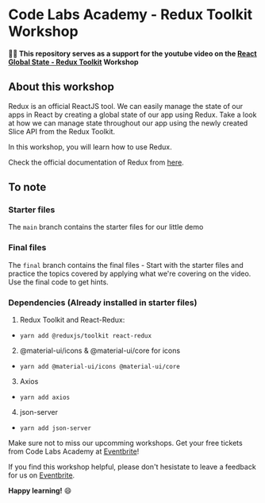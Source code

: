# Code Labs Academy - Redux Toolkit Workshop

**👨‍💻 This repository serves as a support for the youtube video on the [React Global State - Redux Toolkit](https://www.youtube.com/watch?v=W7mq-k8AC08&t=1641s) Workshop**

## About this workshop

Redux is an official ReactJS tool. We can easily manage the state of our apps in React by creating a global state of our app using Redux. Take a look at how we can manage state throughout our app using the newly created Slice API from the Redux Toolkit.

In this workshop, you will learn how to use Redux. 

Check the official documentation of Redux from [here](https://redux.js.org/).


## To note

### Starter files
The `main` branch contains the starter files for our little demo

### Final files
The `final` branch contains the final files - Start with the starter files and practice the topics covered by applying what we're covering on the video. Use the final code to get hints.

### Dependencies (Already installed in starter files)
1. Redux Toolkit and React-Redux: 
* `yarn add @reduxjs/toolkit react-redux`
2. @material-ui/icons & @material-ui/core for icons
* `yarn add @material-ui/icons @material-ui/core`
3. Axios
* `yarn add axios`
4. json-server
* `yarn add json-server`

Make sure not to miss our upcomming workshops. Get your free tickets from Code Labs Academy at [Eventbrite](https://www.eventbrite.co.uk/o/code-labs-academy-40913049543)!

If you find this workshop helpful, please don't hesistate to leave a feedback for us on [Eventbrite](https://www.eventbrite.co.uk/o/code-labs-academy-40913049543).

**Happy learning!** 😄
